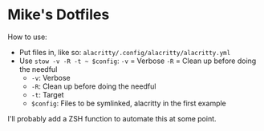 # Mike's Dotfiles

How to use:
* Put files in, like so: `alacritty/.config/alacritty/alacritty.yml`
* Use `stow -v -R -t ~ $config`: `-v` = Verbose `-R` = Clean up before doing the needful 
  * `-v`: Verbose
  * `-R`: Clean up before doing the needful
  * `-t`: Target
  * `$config`: Files to be symlinked, alacritty in the first example


I'll probably add a ZSH function to automate this at some point.
